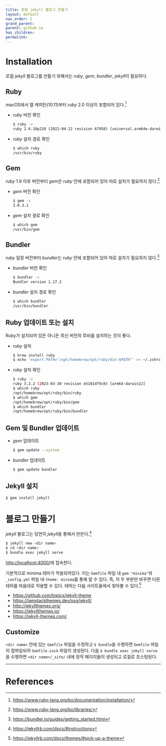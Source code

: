 ```yaml
---
title: 로컬 jekyll 블로그 만들기
layout: default
nav_order: 1
grand_parent:
parent: github.io
has_children:
permalink:
---
```



# **Installation**

로컬 *jekyll* 블로그를 만들기 위해서는 *ruby*, *gem*, *bundler*, *jekyll*이 필요하다.



## Ruby

macOS에서 엘 캐피탄(10.11)부터 *ruby* 2.0 이상이 포함되어 있다.[^rubyref]
- *ruby* 버전 확인
  
  ```bash
  $ ruby -v
  ruby 2.6.10p210 (2022-04-12 revision 67958) [universal.arm64e-darwin22]
  ```
  
- *ruby* 설치 경로 확인
  
  ```bash
  $ which ruby
  /usr/bin/ruby
  ```



## Gem

*ruby* 1.9 이후 버전부터 *gem*은 *ruby* 안에 포함되어 있어 따로 설치가 필요하지 않다.[^gemref]

- *gem* 버전 확인
  
  ```bash
  $ gem -v
  3.0.3.1
  ```
  
- *gem* 설치 경로 확인
  
  ```bash
  $ which gem
  /usr/bin/gem
  ```



## Bundler

*ruby* 일정 버전부터 *bundler*는 *ruby* 안에 포함되어 있어 따로 설치가 필요하지 않다.[^bundlerref]

- *bundler* 버전 확인
  
  ```bash
  $ bundler -v
  Bundler version 1.17.2
  ```
  
- *bundler* 설치 경로 확인
  
  ```bash
  $ which bundler
  /usr/bin/bundler
  ```

## Ruby 업데이트 또는 설치

Ruby가 설치되어 있든 아니든 최신 버전의 루비를 설치하는 것이 좋다.
- *ruby* 설치
  
  ```bash
  $ brew install ruby
  $ echo 'export PATH="/opt/homebrew/opt/ruby/bin:$PATH"' >> ~/.zshrc
  ```
  
- *ruby* 설치 확인
  
  ```bash
  $ ruby -v
  ruby 3.2.2 (2023-03-30 revision e51014f9c0) [arm64-darwin22]
  $ which ruby
  /opt/homebrew/opt/ruby/bin/ruby
  $ which gem
  /opt/homebrew/opt/ruby/bin/gem
  $ which bundler
  /opt/homebrew/opt/ruby/bin/bundler
  ```

## Gem 및 Bundler 업데이트

- *gem* 업데이트
  
  ```bash
  $ gem update --system
  ```
  
- *bundler* 업데이트
  
  ```bash
  $ gem update bundler
  ```



## Jekyll 설치

```bash
$ gem install jekyll
```



# **블로그 만들기**

*jekyll* 블로그는 당연히 *jekyll*을 통해서 만든다.[^blogref]
```bash
$ jekyll new <dir name>
$ cd <dir name>
$ bundle exec jekyll serve
```

<http://localhost:4000/>에 접속한다.

기본적으로 minima 테마가 적용되어있다. 이는 `Gemfile` 파일 내 `gem "minima"`와 `_config.yml` 파일 내 `theme: minima`를 통해 알 수 있다. 즉, 저 두 부분만 바꾸면 다른 테마를 마음대로 적용할 수 있다. 테마는 다음 사이트들에서 찾아볼 수 있다.[^theme]

- <https://github.com/topics/jekyll-theme>
- <https://jamstackthemes.dev/ssg/jekyll/>
- <http://jekyllthemes.org/>
- <https://jekyllthemes.io/>
- <https://jekyll-themes.com/>



## Customize
`<dir name>` 안에 있는 `Gemfile` 파일을 수정하고 `$ bundle`을 수행하면 `Gemfile` 파일이 컴파일되어 `Gemfile.Lock` 파일이 생성된다.
다음 `$ bundle exec jekyll serve`을 수행하면 `<dir name>/_site/` 내에 정적 페이지들이 생성되고 로컬로 호스팅된다.



***

# References

[^rubyref]: <https://www.ruby-lang.org/ko/documentation/installation/>
[^gemref]: <https://www.ruby-lang.org/ko/libraries/>

[^bundlerref]: <https://bundler.io/guides/getting_started.html>

[^blogref]: <https://jekyllrb.com/docs/#instructions>
[^theme]: <https://jekyllrb.com/docs/themes/#pick-up-a-theme>